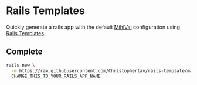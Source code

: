 # Rails Templates

Quickly generate a rails app with the default [MihiVai](https://www.mihivai.com) configuration
using [Rails Templates](http://guides.rubyonrails.org/rails_application_templates.html).

## Complete

```bash
rails new \
  -m https://raw.githubusercontent.com/Christophertav/rails-template/master/complete.rb \
  CHANGE_THIS_TO_YOUR_RAILS_APP_NAME
```

